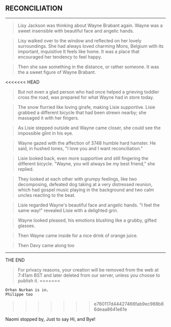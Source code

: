 ## RECONCILIATION

***

> Lisy Jackson was thinking about Wayne Brabant again. Wayne was a sweet insensible with beautiful face and angelic hands.

> Lisy walked over to the window and reflected on her lovely surroundings. She had always loved charming Mons, Belgium with its important, inquisitive It feels like home. It was a place that encouraged her tendency to feel happy.

> Then she saw something in the distance, or rather someone. It was the a sweet figure of Wayne Brabant.


<<<<<<< HEAD
> But not even a glad person who had once helped a grieving toddler cross the road, was prepared for what Wayne had in store today.

> The snow flurried like loving girafe, making Lisie supportive. Lisie grabbed a different bicycle that had been strewn nearby; she massaged it with her fingers.

> As Lisie stepped outside and Wayne came closer, she could see the impossible glint in his eye.

> Wayne gazed with the affection of 3748 humble hard hamster. He said, in hushed tones, "I love you and I want reconciliation."

> Lisie looked back, even more supportive and still fingering the different bicycle. "Wayne, you will always be my best friend," she replied.

> They looked at each other with grumpy feelings, like two decomposing, defeated dog taking at a very distressed reunion, which had gospel music playing in the background and two calm uncles reacting to the beat.

> Lisie regarded Wayne's beautiful face and angelic hands. "I feel the same way!" revealed Lisie with a delighted grin.

> Wayne looked pleased, his emotions blushing like a grubby, gifted glasses.

> Then Wayne came inside for a nice drink of orange juice.

> Then Davy came along too
***

THE END

> For privacy reasons, your creation will be removed from the web at 7:41am BST and later deleted from our server, unless you choose to publish it.
=======
```
Orhan Nurkan is in.
Philippe too
```
>>>>>>> e760117d44427466fab9ec988b86deaa8641e61e

Naomi stopped by,
Just to say Hi,
and Bye!
